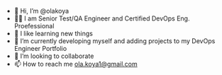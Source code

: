 - 👋 Hi, I’m @olakoya
- 👌🏽 I am Senior Test/QA Engineer and Certified DevOps Eng. Proefessional
- 👀 I like learning new things
- 🌱 I’m currently developing myself and adding projects to my DevOps Engineer Portfolio
- 💞️ I’m looking to collaborate
- 📫 How to reach me ola.koya1@gmail.com

<!---
olakoya/olakoya is a ✨ special ✨ repository because its `README.md` (this file) appears on your GitHub profile.
You can click the Preview link to take a look at your changes.
--->
